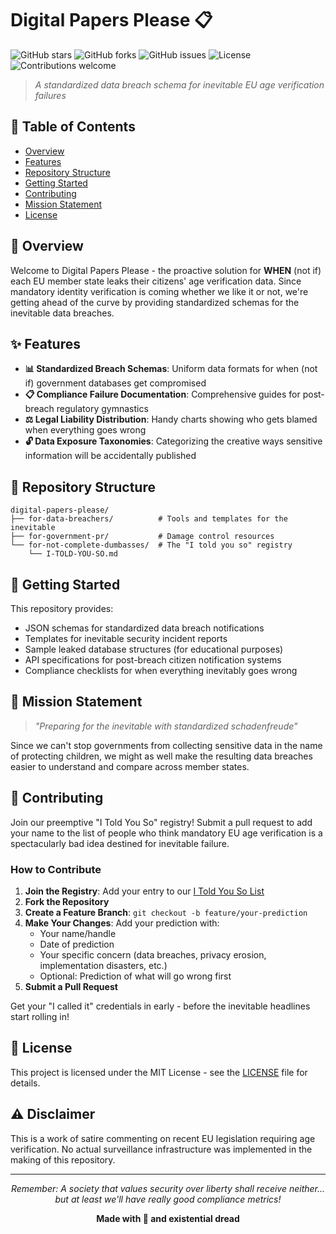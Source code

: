 # Digital Papers Please 📋

![GitHub stars](https://img.shields.io/github/stars/Heliarco/digital-papers-please?style=social)
![GitHub forks](https://img.shields.io/github/forks/Heliarco/digital-papers-please?style=social)
![GitHub issues](https://img.shields.io/github/issues/Heliarco/digital-papers-please)
![License](https://img.shields.io/github/license/Heliarco/digital-papers-please)
![Contributions welcome](https://img.shields.io/badge/contributions-welcome-brightgreen.svg)

> *A standardized data breach schema for inevitable EU age verification failures*

## 📖 Table of Contents
- [Overview](#overview)
- [Features](#features)
- [Repository Structure](#repository-structure)
- [Getting Started](#getting-started)
- [Contributing](#contributing)
- [Mission Statement](#mission-statement)
- [License](#license)

## 🎯 Overview

Welcome to Digital Papers Please - the proactive solution for **WHEN** (not if) each EU member state leaks their citizens' age verification data. Since mandatory identity verification is coming whether we like it or not, we're getting ahead of the curve by providing standardized schemas for the inevitable data breaches.

## ✨ Features

- **📊 Standardized Breach Schemas**: Uniform data formats for when (not if) government databases get compromised
- **📋 Compliance Failure Documentation**: Comprehensive guides for post-breach regulatory gymnastics
- **⚖️ Legal Liability Distribution**: Handy charts showing who gets blamed when everything goes wrong
- **🔓 Data Exposure Taxonomies**: Categorizing the creative ways sensitive information will be accidentally published

## 📁 Repository Structure

```
digital-papers-please/
├── for-data-breachers/          # Tools and templates for the inevitable
├── for-government-pr/           # Damage control resources
└── for-not-complete-dumbasses/  # The "I told you so" registry
    └── I-TOLD-YOU-SO.md
```

## 🚀 Getting Started

This repository provides:
- JSON schemas for standardized data breach notifications
- Templates for inevitable security incident reports  
- Sample leaked database structures (for educational purposes)
- API specifications for post-breach citizen notification systems
- Compliance checklists for when everything inevitably goes wrong

## 🎯 Mission Statement

> *"Preparing for the inevitable with standardized schadenfreude"*

Since we can't stop governments from collecting sensitive data in the name of protecting children, we might as well make the resulting data breaches easier to understand and compare across member states.

## 🤝 Contributing

Join our preemptive "I Told You So" registry! Submit a pull request to add your name to the list of people who think mandatory EU age verification is a spectacularly bad idea destined for inevitable failure.

### How to Contribute

1. **Join the Registry**: Add your entry to our [I Told You So List](./for-not-complete-dumbasses/I-TOLD-YOU-SO.md)
2. **Fork the Repository**
3. **Create a Feature Branch**: `git checkout -b feature/your-prediction`
4. **Make Your Changes**: Add your prediction with:
   - Your name/handle
   - Date of prediction  
   - Your specific concern (data breaches, privacy erosion, implementation disasters, etc.)
   - Optional: Prediction of what will go wrong first
5. **Submit a Pull Request**

Get your "I called it" credentials in early - before the inevitable headlines start rolling in!

## 📜 License

This project is licensed under the MIT License - see the [LICENSE](LICENSE) file for details.

## ⚠️ Disclaimer

This is a work of satire commenting on recent EU legislation requiring age verification. No actual surveillance infrastructure was implemented in the making of this repository.

---

<div align="center">

*Remember: A society that values security over liberty shall receive neither... but at least we'll have really good compliance metrics!*

**Made with 😤 and existential dread**

</div>